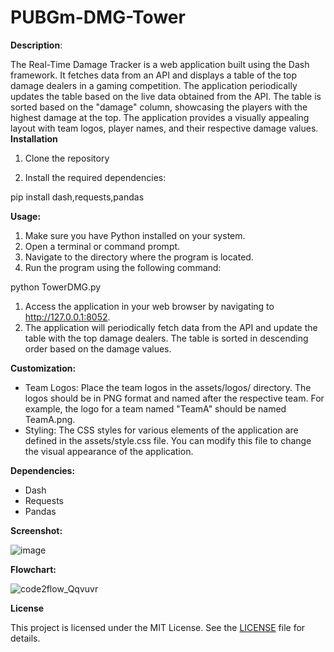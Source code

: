 # PUBGm-DMG-Tower


**Description**:

The Real-Time Damage Tracker is a web application built using the Dash framework. It fetches data from an API and displays a table of the top damage dealers in a gaming competition. The application periodically updates the table based on the live data obtained from the API. The table is sorted based on the "damage" column, showcasing the players with the highest damage at the top. The application provides a visually appealing layout with team logos, player names, and their respective damage values. **Installation**

1. Clone the repository

2. Install the required dependencies:

pip install dash,requests,pandas

**Usage:**

1.  Make sure you have Python installed on your system.
2.  Open a terminal or command prompt.
3.  Navigate to the directory where the program is located.
4.  Run the program using the following command:

python TowerDMG.py

1.  Access the application in your web browser by navigating to http://127.0.0.1:8052.
2.  The application will periodically fetch data from the API and update the table with the top damage dealers. The table is sorted in descending order based on the damage values.

**Customization:**

-   Team Logos: Place the team logos in the assets/logos/ directory. The logos should be in PNG format and named after the respective team. For example, the logo for a team named "TeamA" should be named TeamA.png.
-   Styling: The CSS styles for various elements of the application are defined in the assets/style.css file. You can modify this file to change the visual appearance of the application.

**Dependencies:**

-   Dash
-   Requests
-   Pandas

**Screenshot:**

![image](https://github.com/NotJeket/PUBGm-DMG-Tower/assets/37781149/5f363618-d6ce-499d-96f1-5662326c98ae)


**Flowchart:**

![code2flow_Qqvuvr](https://github.com/NotJeket/PUBGm-DMG-Tower-V1/assets/37781149/41d741ce-289e-4720-abf7-c66242b01928)


**License**

This project is licensed under the MIT License. See the [LICENSE](https://github.com/NotJeket/PUBGm-DMG-Tower/blob/main/LICENSE) file for details.
